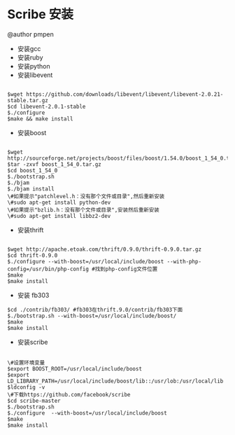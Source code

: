 # Scribe 安装
@author pmpen

* 安装gcc
* 安装ruby
* 安装python
* 安装libevent
<pre><code>
$wget https://github.com/downloads/libevent/libevent/libevent-2.0.21-stable.tar.gz
$cd libevent-2.0.1-stable
$./configure 
$make && make install
</code></pre>
* 安装boost
<pre><code>
$wget http://sourceforge.net/projects/boost/files/boost/1.54.0/boost_1_54_0.tar.gz
$tar -zxvf boost_1_54_0.tar.gz
$cd boost_1_54_0
$./bootstrap.sh
$./bjam 
$./bjam install
\#如果提示"patchlevel.h：没有那个文件或目录",然后重新安装
\#sudo apt-get install python-dev
\#如果提示"bzlib.h：没有那个文件或目录",安装然后重新安装
\#sudo apt-get install libbz2-dev
</code></pre>

* 安装thrift
<pre><code>
$wget http://apache.etoak.com/thrift/0.9.0/thrift-0.9.0.tar.gz
$cd thrift-0.9.0
$./configure --with-boost=/usr/local/include/boost --with-php-config=/usr/bin/php-config #找到php-config文件位置
$make
$make install
</pre></code>

* 安装 fb303
<pre><code>$cd ./contrib/fb303/ #fb303在thrift.9.0/contrib/fb303下面
$./bootstrap.sh --with-boost=/usr/local/include/boost/
$make
$make install
</pre></code>

* 安装scribe
<pre><code>
\#设置环境变量
$export BOOST_ROOT=/usr/local/include/boost
$export LD_LIBRARY_PATH=/usr/local/include/boost/lib::/usr/lob:/usr/local/lib
$ldconfig -v
\#下载https://github.com/facebook/scribe
$cd scribe-master
$./bootstrap.sh 
$./configure  --with-boost=/usr/local/include/boost
$make
$make install
</pre></code>
